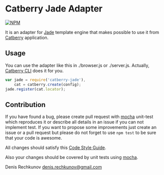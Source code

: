 # Catberry Jade Adapter

[![NPM](https://nodei.co/npm/catberry-jade.png)](https://nodei.co/npm/catberry-jade/)

It is an adapter for [Jade](http://jade-lang.com/) template engine
that makes possible to use it from [Catberry](https://github.com/catberry/catberry) application.

## Usage
You can use the adapter like this in ./browser.js or ./server.js.
Actually, [Catberry CLI](https://github.com/catberry/catberry-cli) does it for you.

```javascript
var jade = require('catberry-jade'),
	cat = catberry.create(config);
jade.register(cat.locator);
```

## Contribution
If you have found a bug, please create pull request with [mocha](https://www.npmjs.org/package/mocha) 
unit-test which reproduces it or describe all details in an issue if you can not
implement test. If you want to propose some improvements just create an issue or
a pull request but please do not forget to use `npm test` to be sure that your
code is awesome.

All changes should satisfy this [Code Style Guide](https://github.com/catberry/catberry/blob/4.0.0/docs/code-style-guide.md).

Also your changes should be covered by unit tests using [mocha](https://www.npmjs.org/package/mocha).

Denis Rechkunov <denis.rechkunov@gmail.com>